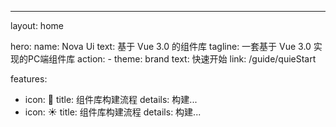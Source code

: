 ---
layout: home

hero:
  name: Nova Ui
  text: 基于 Vue 3.0 的组件库
  tagline: 一套基于 Vue 3.0 实现的PC端组件库
  action:
    - theme: brand
      text: 快速开始
      link: /guide/quieStart

features:
  - icon: 🚀
    title: 组件库构建流程
    details: 构建...
  - icon: ☀
    title: 组件库构建流程
    details: 构建...
